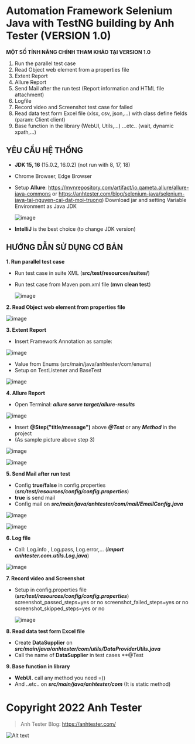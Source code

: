 # Automation Framework Selenium Java with TestNG building by Anh Tester (VERSION 1.0)

**MỘT SỐ TÍNH NĂNG CHÍNH THAM KHẢO TẠI VERSION 1.0**
1. Run the parallel test case
2. Read Object web element from a properties file
3. Extent Report
4. Allure Report
5. Send Mail after the run test (Report information and HTML file attachment)
6. Logfile
7. Record video and Screenshot test case for failed
8. Read data test form Excel file (xlsx, csv, json,...) with class define fields (param: Client client)
9. Base function in the library (WebUI, Utils,...)
   ...etc.. (wait, dynamic xpath,...)
   
   
## **YÊU CẦU HỆ THỐNG**
- **JDK 15, 16** (15.0.2, 16.0.2) (not run with 8, 17, 18)
- Chrome Browser, Edge Browser
- Setup **Allure**:
   https://mvnrepository.com/artifact/io.qameta.allure/allure-java-commons
   or
   https://anhtester.com/blog/selenium-java/selenium-java-tai-nguyen-cai-dat-moi-truong) 
   Download jar and setting Variable Environment as Java JDK
   
   ![image](https://user-images.githubusercontent.com/87883620/161661705-b8706957-5a26-4faf-8ddf-2f9aef78418e.png)

- **IntelliJ** is the best choice (to change JDK version)


## **HƯỚNG DẪN SỬ DỤNG CƠ BẢN**


**1. Run parallel test case**
- Run test case in suite XML (**src/test/resources/suites/**)
- Run test case from Maven pom.xml file
  (**mvn clean test**)
  
  ![image](https://user-images.githubusercontent.com/87883620/161658761-5040e527-b410-46b3-8697-3298523e201d.png)



**2. Read Object web element from properties file**

![image](https://user-images.githubusercontent.com/87883620/161658681-58f3a183-cbfd-433d-853a-927e4373f51c.png)



**3. Extent Report**
- Insert Framework Annotation as sample:

![image](https://user-images.githubusercontent.com/87883620/161657646-3dd652c6-a310-4006-a0cb-de63e2e87e36.png)

- Value from Enums (src/main/java/anhtester/com/enums)
- Setup on TestListener and BaseTest

![image](https://user-images.githubusercontent.com/87883620/161657754-c29b1ee9-f2fb-44b3-bee0-9f425a7cab6f.png)



**4. Allure Report**

- Open Terminal: ***allure serve target/allure-results***

![image](https://user-images.githubusercontent.com/87883620/161662507-9e4dc698-e452-4b43-a4f5-9808c81419a2.png)


- Insert **@Step("title/message")** above ***@Test*** or any ***Method*** in the project
- (As sample picture above step 3)

![image](https://user-images.githubusercontent.com/87883620/161657680-af29973d-4e52-451f-b1d6-40b12d182845.png)

![image](https://user-images.githubusercontent.com/87883620/161657689-10365747-ed8f-4ca8-9d84-8060514f216b.png)



**5. Send Mail after run test**

- Config **true/false** in config.properties
  (***src/test/resources/config/config.properties***)
- **true** is send mail
- Config mail on ***src/main/java/anhtester/com/mail/EmailConfig.java***

![image](https://user-images.githubusercontent.com/87883620/161658851-2aa41091-ac99-45d9-a79f-aaa828052efb.png)

![image](https://user-images.githubusercontent.com/87883620/161659238-88337f69-b742-4cd7-87f2-76670519c8dd.png)



**6. Log file**

- Call: Log.info , Log.pass, Log.error,...
 (***import anhtester.com.utils.Log.java***)
 
 ![image](https://user-images.githubusercontent.com/87883620/161657858-d333ac1d-9e7b-4c1b-baac-151a237a1fa0.png)



**7. Record video and Screenshot**

- Setup in config.properties file
(***src/test/resources/config/config.properties***)
  screenshot_passed_steps=yes or no
  screenshot_failed_steps=yes or no
  screenshot_skipped_steps=yes or no
  
  ![image](https://user-images.githubusercontent.com/87883620/161657881-5235139a-9982-43c0-ac37-09f22fff1206.png)



**8. Read data test form Excel file**

- Create **DataSupplier** on ***src/main/java/anhtester/com/utils/DataProviderUtils.java***
- Call the name of **DataSupplier** in test cases **@Test

**9. Base function in library**

- **WebUI.** call any method you need =))
- And ..etc.. on ***src/main/java/anhtester/com***
(It is static method)


# Copyright 2022 Anh Tester

> Anh Tester Blog: https://anhtester.com/

![Alt text](https://anhtester.com/uploads/logo/anhtester_logo_512.png?raw=true "Anh Tester - Automation Testing")
